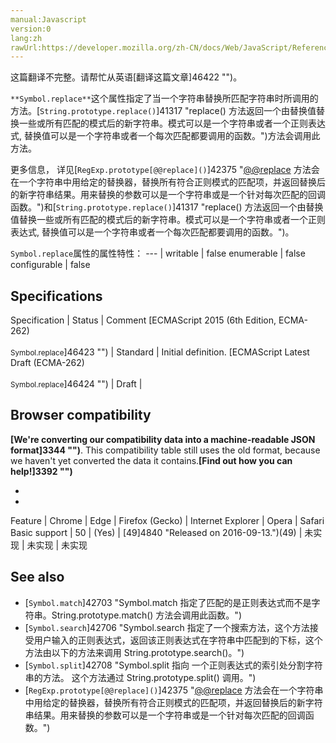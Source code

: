 ```yaml
---
manual:Javascript
version:0
lang:zh
rawUrl:https://developer.mozilla.org/zh-CN/docs/Web/JavaScript/Reference/Global_Objects/Symbol/replace#
---
```




这篇翻译不完整。请帮忙从英语[翻译这篇文章]46422 "")。






`**Symbol.replace**`这个属性指定了当一个字符串替换所匹配字符串时所调用的方法。[`String.prototype.replace()`]41317 "replace() 方法返回一个由替换值替换一些或所有匹配的模式后的新字符串。模式可以是一个字符串或者一个正则表达式, 替换值可以是一个字符串或者一个每次匹配都要调用的函数。")方法会调用此方法。



更多信息， 详见[`RegExp.prototype[@@replace]()`]42375 "[@@replace]() 方法会在一个字符串中用给定的替换器，替换所有符合正则模式的匹配项，并返回替换后的新字符串结果。用来替换的参数可以是一个字符串或是一个针对每次匹配的回调函数。")和[`String.prototype.replace()`]41317 "replace() 方法返回一个由替换值替换一些或所有匹配的模式后的新字符串。模式可以是一个字符串或者一个正则表达式, 替换值可以是一个字符串或者一个每次匹配都要调用的函数。")。


`Symbol.replace`属性的属性特性： 
 ---  | 
writable | false 
enumerable | false 
configurable | false 



## Specifications<a name="Specifications"></a>

Specification | Status | Comment 
[ECMAScript 2015 (6th Edition, ECMA-262)<br></br><small>Symbol.replace</small>]46423 "") | Standard | Initial definition. 
[ECMAScript Latest Draft (ECMA-262)<br></br><small>Symbol.replace</small>]46424 "") | Draft |  


## Browser compatibility<a name="Browser_compatibility"></a>


**[We&#39;re converting our compatibility data into a machine-readable JSON format]3344 "")**. This compatibility table still uses the old format, because we haven&#39;t yet converted the data it contains.**[Find out how you can help!]3392 "")**


* 
* 

Feature | Chrome | Edge | Firefox (Gecko) | Internet Explorer | Opera | Safari 
Basic support | 50 | (Yes) | [49]4840 "Released on 2016-09-13.")(49) | 未实现 | 未实现 | 未实现 




## See also<a name="See_also"></a>

* [`Symbol.match`]42703 "Symbol.match 指定了匹配的是正则表达式而不是字符串。String.prototype.match() 方法会调用此函数。")
* [`Symbol.search`]42706 "Symbol.search 指定了一个搜索方法，这个方法接受用户输入的正则表达式，返回该正则表达式在字符串中匹配到的下标，这个方法由以下的方法来调用 String.prototype.search()。")
* [`Symbol.split`]42708 "Symbol.split 指向 一个正则表达式的索引处分割字符串的方法。 这个方法通过 String.prototype.split() 调用。")
* [`RegExp.prototype[@@replace]()`]42375 "[@@replace]() 方法会在一个字符串中用给定的替换器，替换所有符合正则模式的匹配项，并返回替换后的新字符串结果。用来替换的参数可以是一个字符串或是一个针对每次匹配的回调函数。")



